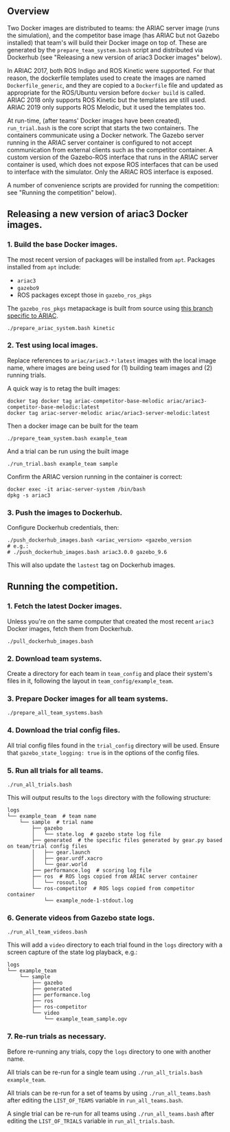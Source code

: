 ## Overview

Two Docker images are distributed to teams: the ARIAC server image (runs the simulation), and the competitor base image (has ARIAC but not Gazebo installed) that team's will build their Docker image on top of.
These are generated by the `prepare_team_system.bash` script and distributed via Dockerhub (see "Releasing a new version of ariac3 Docker images" below).

In ARIAC 2017, both ROS Indigo and ROS Kinetic were supported.
For that reason, the dockerfile templates used to create the images are named `Dockerfile_generic`, and they are copied to a `Dockerfile` file and updated as appropriate for the ROS/Ubuntu version before `docker build` is called.
ARIAC 2018 only supports ROS Kinetic but the templates are still used.
ARIAC 2019 only supports ROS Melodic, but it used the templates too.

At run-time, (after teams' Docker images have been created), `run_trial.bash` is the core script that starts the two containers.
The containers communicate using a Docker network.
The Gazebo server running in the ARIAC server container is configured to not accept communication from external clients such as the competitor container.
A custom version of the Gazebo-ROS interface that runs in the ARIAC server container is used, which does not expose ROS interfaces that can be used to interface with the simulator.
Only the ARIAC ROS interface is exposed.

A number of convenience scripts are provided for running the competition: see "Running the competition" below).

## Releasing a new version of ariac3 Docker images.

### 1. Build the base Docker images.

The most recent version of packages will be installed from `apt`.
Packages installed from `apt` include:
- `ariac3`
- `gazebo9`
- ROS packages except those in `gazebo_ros_pkgs`

The `gazebo_ros_pkgs` metapackage is built from source using [this branch specific to ARIAC](https://github.com/ros-simulation/gazebo_ros_pkgs/tree/ariac-network-melodic).

```
./prepare_ariac_system.bash kinetic
```

### 2. Test using local images.

Replace references to `ariac/ariac3-*:latest` images with the local image name, where images are being used for (1) building team images and (2) running trials.

A quick way is to retag the built images:

```
docker tag docker tag ariac-competitor-base-melodic ariac/ariac3-competitor-base-melodic:latest
docker tag ariac-server-melodic ariac/ariac3-server-melodic:latest
```

Then a docker image can be built for the team

```
./prepare_team_system.bash example_team
```

And a trial can be run using the built image

```
./run_trial.bash example_team sample
```

Confirm the ARIAC version running in the container is correct:
```
docker exec -it ariac-server-system /bin/bash
dpkg -s ariac3
```

### 3. Push the images to Dockerhub.

Configure Dockerhub credentials, then:

```
./push_dockerhub_images.bash <ariac_version> <gazebo_version
# e.g.:
# ./push_dockerhub_images.bash ariac3.0.0 gazebo_9.6
```

This will also update the `lastest` tag on Dockerhub images.


## Running the competition.

### 1. Fetch the latest Docker images.

Unless you're on the same computer that created the most recent `ariac3` Docker images, fetch them from Dockerhub.

```
./pull_dockerhub_images.bash
```

### 2. Download team systems.

Create a directory for each team in `team_config` and place their system's files in it, following the layout in `team_config/example_team`.

### 3. Prepare Docker images for all team systems.

```
./prepare_all_team_systems.bash
```

### 4. Download the trial config files.

All trial config files found in the `trial_config` directory will be used.
Ensure that `gazebo_state_logging: true` is in the options of the config files.

### 5. Run all trials for all teams.

```
./run_all_trials.bash
```

This will output results to the `logs` directory with the following structure:

```
logs
└── example_team  # team name
    └── sample  # trial name
        ├── gazebo
        │   └── state.log  # gazebo state log file
        ├── generated  # the specific files generated by gear.py based on team/trial config files
        │   ├── gear.launch
        │   ├── gear.urdf.xacro
        │   └── gear.world
        ├── performance.log  # scoring log file
        ├── ros  # ROS logs copied from ARIAC server container
        │   └── rosout.log
        └── ros-competitor  # ROS logs copied from competitor container
            └── example_node-1-stdout.log
```

### 6. Generate videos from Gazebo state logs.

```
./run_all_team_videos.bash
```

This will add a `video` directory to each trial found in the `logs` directory with a screen capture of the state log playback, e.g.:

```
logs
└── example_team
    └── sample
        ├── gazebo
        ├── generated
        ├── performance.log
        ├── ros
        ├── ros-competitor
        └── video
            └── example_team_sample.ogv
```

### 7. Re-run trials as necessary.

Before re-running any trials, copy the `logs` directory to one with another name.

All trials can be re-run for a single team using `./run_all_trials.bash example_team`.

All trials can be re-run for a set of teams by using `./run_all_teams.bash` after editing the `LIST_OF_TEAMS` variable in `run_all_teams.bash`.

A single trial can be re-run for all teams using `./run_all_teams.bash` after editing the `LIST_OF_TRIALS` variable in `run_all_trials.bash`.

